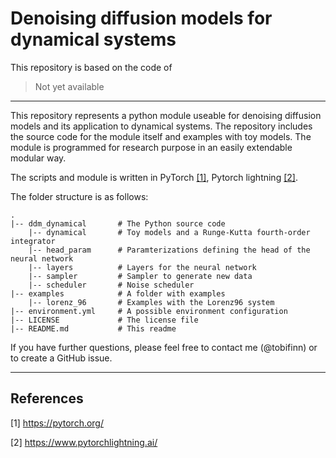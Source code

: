 Denoising diffusion models for dynamical systems
================================================

This repository is based on the code of

> Not yet available

--------

This repository represents a python module useable for denoising diffusion 
models and its application to dynamical systems.
The repository includes the source code for the module itself and examples with
toy models.
The module is programmed for research purpose in an easily extendable modular
way.

The scripts and module is written in PyTorch [[1]](#1), Pytorch lightning [
[2]](#2).

The folder structure is as follows:
```
.
|-- ddm_dynamical       # The Python source code
    |-- dynamical       # Toy models and a Runge-Kutta fourth-order integrator
    |-- head_param      # Paramterizations defining the head of the neural network
    |-- layers          # Layers for the neural network
    |-- sampler         # Sampler to generate new data
    |-- scheduler       # Noise scheduler
|-- examples            # A folder with examples
    |-- lorenz_96       # Examples with the Lorenz96 system
|-- environment.yml     # A possible environment configuration
|-- LICENSE             # The license file
|-- README.md           # This readme
```

If you have further questions, please feel free to contact me (@tobifinn) or to
create a GitHub issue.

--------
## References
<a id="1">[1]</a> https://pytorch.org/

<a id="2">[2]</a> https://www.pytorchlightning.ai/
